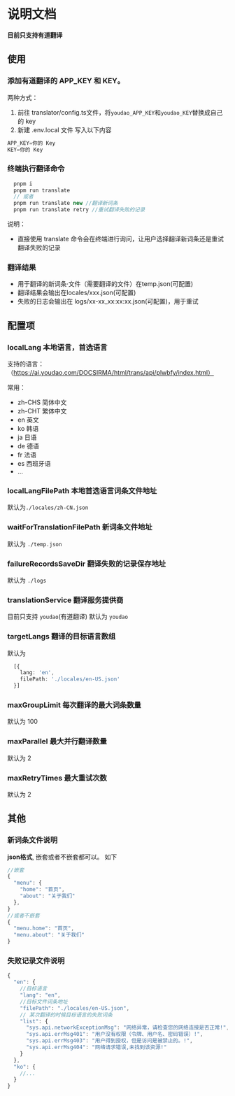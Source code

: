 # 说明文档

  **目前只支持有道翻译**

## 使用
### 添加有道翻译的 APP_KEY 和 KEY。
两种方式：
1. 前往 translator/config.ts文件，将`youdao_APP_KEY`和`youdao_KEY`替换成自己的 key
2. 新建 .env.local 文件
写入以下内容
```typescript
APP_KEY=你的 Key
KEY=你的 Key
```
### 终端执行翻译命令

```typescript
  pnpm i 
  pnpm run translate
  // 或者
  pnpm run translate new //翻译新词条
  pnpm run translate retry //重试翻译失败的记录
```
说明：
- 直接使用 translate 命令会在终端进行询问，让用户选择翻译新词条还是重试翻译失败的记录

### 翻译结果

- 用于翻译的新词条·文件（需要翻译的文件）在temp.json(可配置)
- 翻译结果会输出在locales/xxx.json(可配置)
- 失败的日志会输出在 logs/xx-xx_xx:xx:xx.json(可配置)，用于重试



## 配置项
### localLang 本地语言，首选语言

支持的语言：（https://ai.youdao.com/DOCSIRMA/html/trans/api/plwbfy/index.html）

常用： 
- zh-CHS 简体中文
- zh-CHT 繁体中文
- en 英文
- ko 韩语
- ja 日语
- de 德语
- fr 法语
- es 西班牙语
- ...


### localLangFilePath 本地首选语言词条文件地址
默认为`./locales/zh-CN.json`

### waitForTranslationFilePath 新词条文件地址
默认为 `./temp.json` 

### failureRecordsSaveDir 翻译失败的记录保存地址
默认为 `./logs`

### translationService 翻译服务提供商
目前只支持 `youdao`(有道翻译)
默认为 `youdao`

### targetLangs 翻译的目标语言数组
默认为 
```typescript
  [{
    lang: 'en',
    filePath: './locales/en-US.json'
  }]
```

### maxGroupLimit 每次翻译的最大词条数量
默认为 100

### maxParallel 最大并行翻译数量
默认为 2

### maxRetryTimes 最大重试次数
默认为 2


## 其他

### 新词条文件说明
**json格式**, 嵌套或者不嵌套都可以。 如下
```typescript
//嵌套
{
  "menu": {
    "home": "首页",
    "about": "关于我们"
  },
}
//或者不嵌套
{
  "menu.home": "首页",
  "menu.about": "关于我们"
}
```

### 失败记录文件说明
```typescript
{
  "en": {
    //目标语言
    "lang": "en", 
    //目标文件词条地址
    "filePath": "./locales/en-US.json", 
    // 某次翻译的时候目标语言的失败词条
    "list": {
      "sys.api.networkExceptionMsg": "网络异常，请检查您的网络连接是否正常!",
      "sys.api.errMsg401": "用户没有权限（令牌、用户名、密码错误）!",
      "sys.api.errMsg403": "用户得到授权，但是访问是被禁止的。!",
      "sys.api.errMsg404": "网络请求错误,未找到该资源!"
    }
  },
  "ko": {
    //...
  }
}
```

